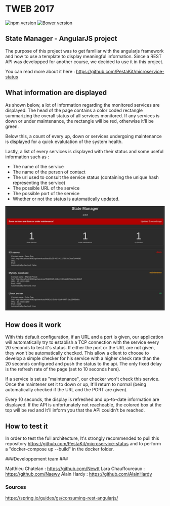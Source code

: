 # TWEB 2017

[![npm version](https://badge.fury.io/js/flag-icon-css.svg)](https://badge.fury.io/js/flag-icon-css)
[![Bower version](https://badge.fury.io/bo/flag-icon-css.svg)](https://badge.fury.io/bo/flag-icon-css)



## State Manager - AngularJS project ##

The purpose of this project was to get familiar with the angularjs framework and how to use a template to display meaningful information. Since a REST API was developped for another course, we decided to use it in  this project.

You can read more about it here : https://github.com/PestaKit/microservice-status

## What information are displayed ##

As shown below, a lot of information regarding the monitored services are displayed. The head of the page contains a color coded rectangle summarizing the overall status of all services monitored. If any services is down or under maintenance, the rectangle will be red, otherwise it'll be green.

Below this, a count of every up, down or services undergoing maintenance is displayed for a quick evalutation of the system health.

Lastly, a list of every services is displayed with their status and some useful information such as : 

- The name of the service
- The name of the person of contact
- The url used to consult the service status (containing the unique hash representing the service)
- The possible URL of the service
- The possible port of the service
- Whether or not the status is automatically updated.

![User Interface](https://github.com/Naewy/TWEB-project_03-angular_interface/blob/master/UI.jpg  "User Interface")

## How does it work ##
With this default configuration, if an URL and a port is given, our application will automatically try to establish a TCP connection with the service every 20 seconds to test it's status. If either the port or the URL are not given, they won't be automatically checked. This allow a client to choose to develop a simple checker for his service with a higher check rate than the 20 seconds configured  and push the status to the api. The only fixed delay is the refresh rate of the page (set to 10 seconds here).

If a service is set as "maintenance", our checker won't check this service. Once the maintener set it to down or up, It'll return to normal (being automatically checked if the URL and the PORT are given).

Every 10 seconds, the display is refreshed and up-to-date information are displayed. If the API is unfortunately not reacheable, the colored box at the top will be red and It'll inform you that the API couldn't be reached. 

## How to test it ##

In order to test the full architecture, It's strongly recommended to pull this repository https://github.com/PestaKit/microservice-status and to perform a "docker-compose up --build" in the docker folder.

###Developpement team ###

Matthieu Chatelan : https://github.com/Newtt
Lara Chauffoureaux : https://github.com/Naewy
Alain Hardy : https://github.com/AlainHardy

### Sources

https://spring.io/guides/gs/consuming-rest-angularjs/
